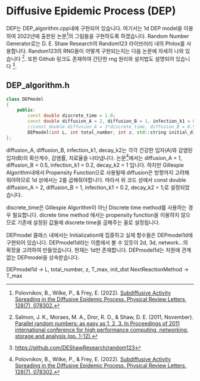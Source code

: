 # Diffusive Epidemic Process (DEP)

DEP는 DEP_algorithm.cpp내에 구현되어 있습니다. 여기서는 1d DEP model을 이용하여 2022년에 출판된 논문[^1]의 그림들을 구현하도록 하겠습니다. Random Number Generator로는 D. E. Shaw Research의 Random123 라이브러리 내의 Philox를 사용합니다. Random123의 RNG들이 어떻게 구현되는지는 다음 논문에 자세히 나와 있습니다 [^2]. 또한 Github 링크도 존재하여 간단한 rng 원리와 설치법도 설명되어 있습니다 [^3].


DEP_algorithm.h
-----

```c++
class DEPmodel
{
    public:
        const double discrete_time = 1.0;
        const double diffusion_A = 2, diffusion_B = 1, infection_k1 = 0.2, decay_k2 = 1;
        //const double diffusion_A = 1*discrete_time, diffusion_B = 0.5*discrete_time, infection_k1 = 0.2*discrete_time, decay_k2 = 1*discrete_time;
        DEPmodel(int L, int total_number, int z, std::string initial_dist, int seed);
};
```
diffusion_A, diffusion_B, infection_k1, decay_k2는 각각 건강한 입자(A)와 감염된 입자(B)의 확산계수, 감염률, 치료율을 나타냅니다. 논문[^1]에서는 diffusion_A = 1, diffusion_B = 0.5, infection_k1 = 0.2, decay_k2 = 1 입니다. 하지만 Gillespie Algorithm내에서 Propensity Function으로 사용될때 diffusion은 방향까지 고려해줘야하므로 1d 상에서는 2를 곱해줘야합니다. 따라서 위 코드 상에서 const double diffusion_A = 2, diffusion_B = 1, infection_k1 = 0.2, decay_k2 = 1;로 설정되었습니다. 

discrete_time은 Gillespie Algorithm이 아닌 Discrete time method를 사용하는 경우 필요합니다. dicrete time method 에서는 propensity function을 이용하지 않으므로 기존에 설정된 값들에 discrete time을 곱해주는 꼴로 설정됩니다.

DEPmodel 클래스 내에서는 Initialization에 집중하고 실제 함수들은 DEPmodel1d에 구현되어 있습니다. DEPmodel1d라는 이름에서 볼 수 있듯이 2d, 3d, network...의 확장을 고려하여 만들었습니다. 현재는 1d만 존재합니다. DEPmodel1d는 차원에 관계없는 DEPmodel을 상속받습니다.

DEPmodel1d -> L, total_number, z, T_max, init_dist
NextReactionMethod -> T_max

[^1]: Polovnikov, B., Wilke, P., & Frey, E. (2022). [Subdiffusive Activity Spreading in the Diffusive Epidemic Process. Physical Review Letters, 128(7), 078302.](https://journals.aps.org/prl/pdf/10.1103/PhysRevLett.128.078302)

[^2]: Salmon, J. K., Moraes, M. A., Dror, R. O., & Shaw, D. E. (2011, November). [Parallel random numbers: as easy as 1, 2, 3. In Proceedings of 2011 international conference for high performance computing, networking, storage and analysis (pp. 1-12).](https://dl.acm.org/doi/pdf/10.1145/2063384.2063405)

[^3]: https://github.com/DEShawResearch/random123
